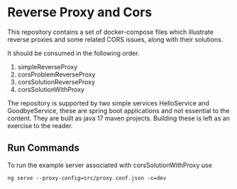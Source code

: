 # Reverse Proxy and Cors 

This repository contains a set of docker-compose files which illustrate reverse proxies and some related CORS issues, along with their solutions.

It should be consumed in the following order.

1. simpleReverseProxy
2. corsProblemReverseProxy
3. corsSolutionReverseProxy
4. corsSolutionWithProxy

The repository is supported by two simple services HelloService and GoodbyeService, these are spring boot applications and not essential to the content. They are built as java 17 maven projects. Building these is left as an exercise to the reader. 

## Run Commands 

To run the example server associated with corsSolutionWithProxy use 

```
ng serve --proxy-config=src/proxy.conf.json -c=dev
```
